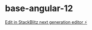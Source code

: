 # base-angular-12

[Edit in StackBlitz next generation editor ⚡️](https://stackblitz.com/~/github.com/SaintSpiritI/base-angular-12)